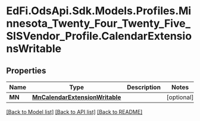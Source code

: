 # EdFi.OdsApi.Sdk.Models.Profiles.Minnesota_Twenty_Four_Twenty_Five_SISVendor_Profile.CalendarExtensionsWritable

## Properties

Name | Type | Description | Notes
------------ | ------------- | ------------- | -------------
**MN** | [**MnCalendarExtensionWritable**](MnCalendarExtensionWritable.md) |  | [optional] 

[[Back to Model list]](../README.md#documentation-for-models) [[Back to API list]](../README.md#documentation-for-api-endpoints) [[Back to README]](../README.md)

